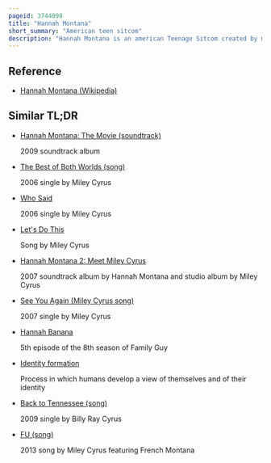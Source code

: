 ```yaml
---
pageid: 3744098
title: "Hannah Montana"
short_summary: "American teen sitcom"
description: "Hannah Montana is an american Teenage Sitcom created by michael Poryes rich Correll and Barry O'Brien which aired on the Disney Channel between March2006 and January2011. The Series Centers on Miley Stewart, a Teenage Girl living a double Life as famous Pop Singer Hannah Montana, an Alter Ego she adopted so she could maintain her Anonymity and live a normal Life as a typical Teenager. Episodes Deal with Miley's everyday Struggles to cope with the social and personal Issues of Adolescence while maintaining the added Complexities of her secret Identity, which she sustains by wearing a Blonde Wig. Miley has strong Relationships with her Brother Jackson and father Robby Ray, as well as her best Friends Lilly Truscott and Oliver Oken, who become aware of her Secret. Overarching Themes include a Focus on Family and Friendships as well as the Importance of Music and finding one's Identity."
---
```


## Reference

- [Hannah Montana (Wikipedia)](https://en.wikipedia.org/?curid=3744098)

## Similar TL;DR

- [Hannah Montana: The Movie (soundtrack)](/tldr/en/hannah-montana-the-movie-soundtrack)

  2009 soundtrack album

- [The Best of Both Worlds (song)](/tldr/en/the-best-of-both-worlds-song)

  2006 single by Miley Cyrus

- [Who Said](/tldr/en/who-said)

  2006 single by Miley Cyrus

- [Let's Do This](/tldr/en/lets-do-this)

  Song by Miley Cyrus

- [Hannah Montana 2: Meet Miley Cyrus](/tldr/en/hannah-montana-2-meet-miley-cyrus)

  2007 soundtrack album by Hannah Montana and studio album by Miley Cyrus

- [See You Again (Miley Cyrus song)](/tldr/en/see-you-again-miley-cyrus-song)

  2007 single by Miley Cyrus

- [Hannah Banana](/tldr/en/hannah-banana)

  5th episode of the 8th season of Family Guy

- [Identity formation](/tldr/en/identity-formation)

  Process in which humans develop a view of themselves and of their identity

- [Back to Tennessee (song)](/tldr/en/back-to-tennessee-song)

  2009 single by Billy Ray Cyrus

- [FU (song)](/tldr/en/fu-song)

  2013 song by Miley Cyrus featuring French Montana
